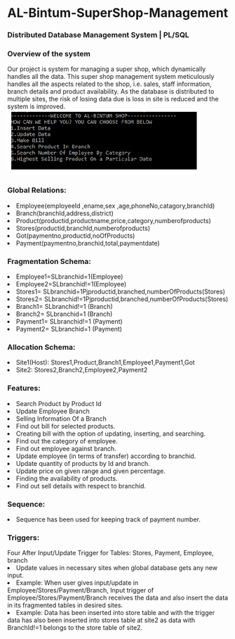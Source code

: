 # AL-Bintum-SuperShop-Management
<h3> Distributed Database Management System | PL/SQL </h3>

<h3>Overview of the system</h3>
Our project is system for managing a super shop, which dynamically handles all the data. This super shop management system meticulously handles all the aspects related to the shop, i.e. sales, staff information, branch details and product availability. As the database is distributed to multiple sites, the risk of losing data due is loss in site is reduced and the system is improved.

<img src = "https://github.com/Oishee30/AL-Bintum-SuperShop-Management/blob/master/Feature.PNG">


<h3>Global Relations:</h3>
<li>Employee(employeeId ,ename,sex ,age,phoneNo,catagory,branchId)</li>
<li>Branch(branchId,address,district)</li>
<li>Product(productid,productname,price,category,numberofproducts)</li>
<li>Stores(productid,branchId,numberofproducts)</li>
<li>Got(paymentno,productid,noOfProducts)</li>
<li>Payment(paymentno,branchid,total,paymentdate)</li>
<h3>Fragmentation Schema:</h3>
<li>Employee1=SLbranchid=1(Employee)</li>
<li>Employee2=SLbranchid!=1(Employee)</li>
<li>Stores1= SLbranchid=1Pjproductid,branched,numberOfProducts(Stores)</li>
<li>Stores2= SLbranchid!=1Pjproductid,branched,numberOfProducts(Stores)</li>
<li>Branch1= SLbranchid!=1 (Branch)</li>
<li>Branch2= SLbranchid=1 (Branch)</li>
<li>Payment1= SLbranchid!=1 (Payment)</li>
<li>Payment2= SLbranchid=1 (Payment)</li>
<h3>Allocation Schema:</h3>
<li>Site1(Host): Stores1,Product,Branch1,Employee1,Payment1,Got</li>
<li>Site2: Stores2,Branch2,Employee2,Payment2</li>

<h3>Features:</h3>
<li>Search Product by Product Id</li>
<li>Update Employee Branch</li>
<li>Selling Information Of a Branch</li>
<li>Find out bill for selected products.</li>
<li>Creating bill with the option of updating, inserting, and searching.</li>
<li>Find out the category of employee.</li>
<li>Find out employee against branch.</li>
<li>Update employee (in terms of transfer) according to branchid.</li>
<li>Update quantity of products by Id and branch.</li>
<li>Update price on given range and given percentage.</li>
<li>Finding the availability of products.</li>
<li>Find out sell details with respect to branchid.</li>

<h3>Sequence:</h3>
<li>Sequence has been used for keeping track of payment number.
 <h3>Triggers:</h3>
Four After Input/Update Trigger for Tables: Stores, Payment, Employee, branch
<li> Update values in necessary sites when global database gets any new input.
<li>Example: When user gives input/update in Employee/Stores/Payment/Branch, Input trigger of Employee/Stores/Payment/Branch receives the data and also insert the data in its fragmented tables in desired sites.
<li>Example:
Data has been inserted into store table and with the trigger data has also been inserted into stores table at site2 as data with BranchId!=1 belongs to the store table of site2.
